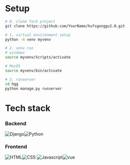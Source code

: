 # Setup

```sh
# 0. clone fork project
git clone https://github.com/YourName/hufsgonggu2.0.git

# 1. virtual environment setup
python -m venv myvenv

# 2. venv run
# windows
source myvenv/Scripts/activate

# MacOS
source myvenv/bin/activate

# 3. runserver
cd hgg
python manage.py runserver
```

# Tech stack

### Backend

<img alt="Django" src ="https://img.shields.io/badge/Django-092E20.svg?&style=for-the-badge&logo=Django&logoColor=white"/><img alt="Python" src ="https://img.shields.io/badge/Python-3776AB.svg?&style=for-the-badge&logo=Python&logoColor=white"/>

### Frontend

<img alt="HTML" src ="https://img.shields.io/badge/HTML5-E34F26.svg?&style=for-the-badge&logo=HTML&logoColor=white"/><img alt="CSS" src ="https://img.shields.io/badge/CSS3-1572B6.svg?&style=for-the-badge&logo=CSS3&logoColor=white"/>
<img alt="Javascript" src ="https://img.shields.io/badge/Javascript-F7DF1E.svg?&style=for-the-badge&logo=JavaScript&logoColor=white"/><img alt="vue" src ="https://img.shields.io/badge/Vue.js-4FC08D.svg?&style=for-the-badge&logo=Vue.js&logoColor=white"/>

